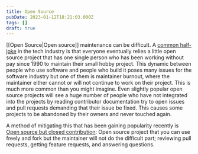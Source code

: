 ```yaml
---
title: Open Source
pubDate: 2023-01-12T18:21:03.000Z
tags: []
draft: true
---
```

[[Open Source|Open source]] maintenance can be difficult. A [common half-joke](https://xkcd.com/2347/) in the tech industry is that everyone
eventually relies a little open source project that has one single
person who has been working without pay since 1990 to maintain their small hobby
project. This dynamic between people who use software and people who build it
poses many issues for the software industry but one of them is maintainer
burnout, where the maintainer either cannot or will not continue to work on
their project. This is much more common than you might imagine. Even slightly
popular open source projects will see a huge number of people who have not
integrated into the projects by reading contributor documentation try to open
issues and pull requests demanding that their issue be fixed. This causes some
projects to be abandoned by their owners and never touched again.

A method of mitigating this that has been gaining popularity recently is
[Open source but closed contribution](https://changelog.com/news/open-source-but-closed-to-contributions-jGyl):
Open source project that you can use freely and fork but the maintainer will not
do the difficult part; reviewing pull requests, getting feature requests, and answering questions.
